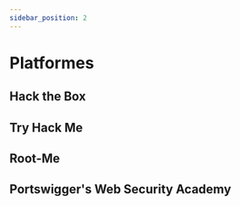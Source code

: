 ```yaml
---
sidebar_position: 2
---
```


# Platformes

## Hack the Box

## Try Hack Me

## Root-Me

## Portswigger's Web Security Academy


